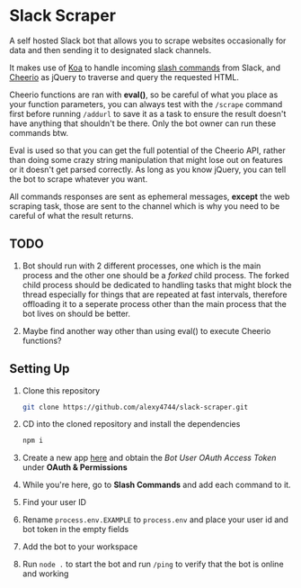 # Slack Scraper

A self hosted Slack bot that allows you to scrape websites occasionally for data and then sending it to designated slack channels.

It makes use of [Koa](https://koajs.com/) to handle incoming [slash commands](https://api.slack.com/slash-commands) from Slack, and [Cheerio](https://cheerio.js.org/) as jQuery to traverse and query the requested HTML.

Cheerio functions are ran with **eval()**, so be careful of what you place as your function parameters, you can always test with the `/scrape` command first before running `/addurl` to save it as a task to ensure the result doesn't have anything that shouldn't be there. Only the bot owner can run these commands btw.

Eval is used so that you can get the full potential of the Cheerio API, rather than doing some crazy string manipulation that might lose out on features or it doesn't get parsed correctly. As long as you know jQuery, you can tell the bot to scrape whatever you want.

All commands responses are sent as ephemeral messages, **except** the web scraping task, those are sent to the channel which is why you need to be careful of what the result returns.

## TODO
1. Bot should run with 2 different processes, one which is the main process and the other one should be a *forked* child process. The forked child process should be dedicated to handling tasks that might block the thread especially for things that are repeated at fast intervals, therefore offloading it to a seperate process other than the main process that the bot lives on should be better.

2. Maybe find another way other than using eval() to execute Cheerio functions?

## Setting Up
1. Clone this repository
	```bash
	git clone https://github.com/alexy4744/slack-scraper.git
	```
2. CD into the cloned repository and install the dependencies
	```bash
	npm i
	```
3. Create a new app [here](https://api.slack.com/apps) and obtain the *Bot User OAuth Access Token* under **OAuth & Permissions**

4. While you're here, go to **Slash Commands** and add each command to it.

4. Find your user ID

5. Rename `process.env.EXAMPLE` to `process.env` and place your user id and bot token in the empty fields

6. Add the bot to your workspace

7. Run `node .` to start the bot and run `/ping` to verify that the bot is online and working